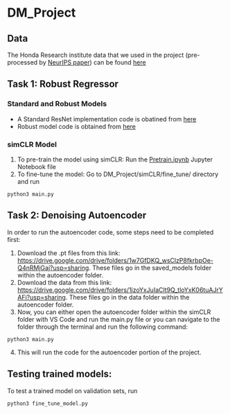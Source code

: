 # DM_Project

## Data
The Honda Research institute data that we used in the project (pre-processed by [NeurIPS paper](https://proceedings.neurips.cc/paper/2021/hash/dce8af15f064d1accb98887a21029b08-Abstract.html)) can be found [here](https://drive.google.com/file/d/1Xi0mA_mAj9Emp8DqUX45jyLqJDDQZGZQ/view)

## Task 1: Robust Regressor
### Standard and Robust Models
- A Standard ResNet implementation code is obatined from [here](https://github.com/aladdinpersson/Machine-Learning-Collection/blob/master/ML/Pytorch/CNN_architectures/pytorch_resnet.py)
- Robust model code is obtained from [here](https://github.com/YuShen0118/SAAP_Auto-driving_Platform/tree/785f899fb3b3ad92075318f9fcb69b8e09597202)

### simCLR Model

1. To pre-train the model using simCLR: Run the [Pretrain.ipynb](simCLR/pre_train/Pre-train.ipynb) Jupyter Notebook file
2. To fine-tune the model: Go to DM_Project/simCLR/fine_tune/ directory and run
```
python3 main.py
```

## Task 2: Denoising Autoencoder
In order to run the autoencoder code, some steps need to be completed first:
1. Download the .pt files from this link: https://drive.google.com/drive/folders/1w7GfDKQ_wsClzP8fkrbpOe-Q4nRMjGaj?usp=sharing. These files go in the saved_models folder within the autoencoder folder.
2. Download the data from this link: https://drive.google.com/drive/folders/1jzoYxJuIaClt9Q_tloYxK06tuAJrYAFi?usp=sharing. These files go in the data folder within the autoencoder folder.
3. Now, you can either open the autoencoder folder within the simCLR folder with VS Code and run the main.py file or you can navigate to the folder through the terminal and run the following command:
```
python3 main.py
```
4. This will run the code for the autoencoder portion of the project.


## Testing trained models: 
To test a trained model on validation sets, run 
```
python3 fine_tune_model.py
```
